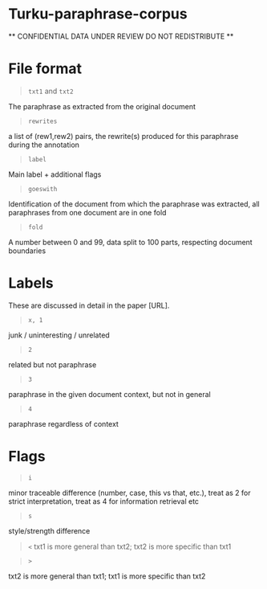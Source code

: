 # Turku-paraphrase-corpus

** CONFIDENTIAL DATA UNDER REVIEW DO NOT REDISTRIBUTE **

# File format

> `txt1` and `txt2`

The paraphrase as extracted from the original document

> `rewrites`

a list of (rew1,rew2) pairs, the rewrite(s) produced for this paraphrase during the annotation

> `label`

Main label + additional flags

> `goeswith`

Identification of the document from which the paraphrase was extracted, all paraphrases from one document are in one fold

> `fold`

A number between 0 and 99, data split to 100 parts, respecting document boundaries

# Labels

These are discussed in detail in the paper [URL].

> `x, 1`

junk / uninteresting / unrelated

> `2`

related but not paraphrase

> `3`

paraphrase in the given document context, but not in general

> `4`

paraphrase regardless of context

# Flags

> `i`

minor traceable difference (number, case, this vs that, etc.), treat as 2 for strict interpretation, treat as 4 for information retrieval etc

> `s`

style/strength difference

> `<`
txt1 is more general than txt2; txt2 is more specific than txt1

> `>`

txt2 is more general than txt1; txt1 is more specific than txt2

